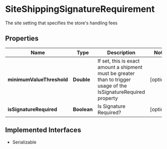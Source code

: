 

# SiteShippingSignatureRequirement

The site setting that specifies the store's handling fees

## Properties

| Name | Type | Description | Notes |
|------------ | ------------- | ------------- | -------------|
|**minimumValueThreshold** | **Double** | If set, this is exact amount a shipment must be greater than to trigger usage of the IsSignatureRequired property |  [optional] |
|**isSignatureRequired** | **Boolean** | Is Signature Required? |  [optional] |


## Implemented Interfaces

* Serializable


